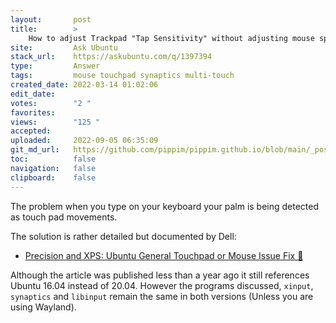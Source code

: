 ```yaml
---
layout:       post
title:        >
    How to adjust Trackpad "Tap Sensitivity" without adjusting mouse speed
site:         Ask Ubuntu
stack_url:    https://askubuntu.com/q/1397394
type:         Answer
tags:         mouse touchpad synaptics multi-touch
created_date: 2022-03-14 01:02:06
edit_date:    
votes:        "2 "
favorites:    
views:        "125 "
accepted:     
uploaded:     2022-09-05 06:35:09
git_md_url:   https://github.com/pippim/pippim.github.io/blob/main/_posts/2022/2022-03-14-How-to-adjust-Trackpad-_Tap-Sensitivity_-without-adjusting-mouse-speed.md
toc:          false
navigation:   false
clipboard:    false
---
```


The problem when you type on your keyboard your palm is being detected as touch pad movements.

The solution is rather detailed but documented by Dell:

- [Precision and XPS: Ubuntu General Touchpad or Mouse Issue Fix 🔗](https://www.dell.com/support/kbdoc/en-ca/000150104/precision-xps-ubuntu-general-touchpad-mouse-issue-fix "This article provides information about the options to improve touchpad and mouse performance running on Ubuntu on a Dell XPS or Precision system.")

Although the article was published less than a year ago it still references Ubuntu 16.04 instead of 20.04. However the programs discussed, `xinput`, `synaptics` and `libinput` remain the same in both versions (Unless you are using Wayland).


